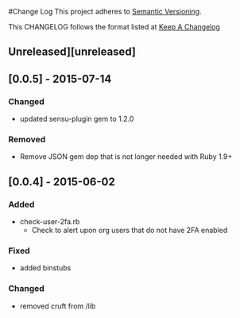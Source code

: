 #Change Log
This project adheres to [Semantic Versioning](http://semver.org/).

This CHANGELOG follows the format listed at [Keep A Changelog](http://keepachangelog.com/)

## Unreleased][unreleased]

## [0.0.5] - 2015-07-14
### Changed
- updated sensu-plugin gem to 1.2.0

### Removed
- Remove JSON gem dep that is not longer needed with Ruby 1.9+

## [0.0.4] - 2015-06-02

### Added
- check-user-2fa.rb 
    - Check to alert upon org users that do not have 2FA enabled

### Fixed
- added binstubs

### Changed
- removed cruft from /lib

